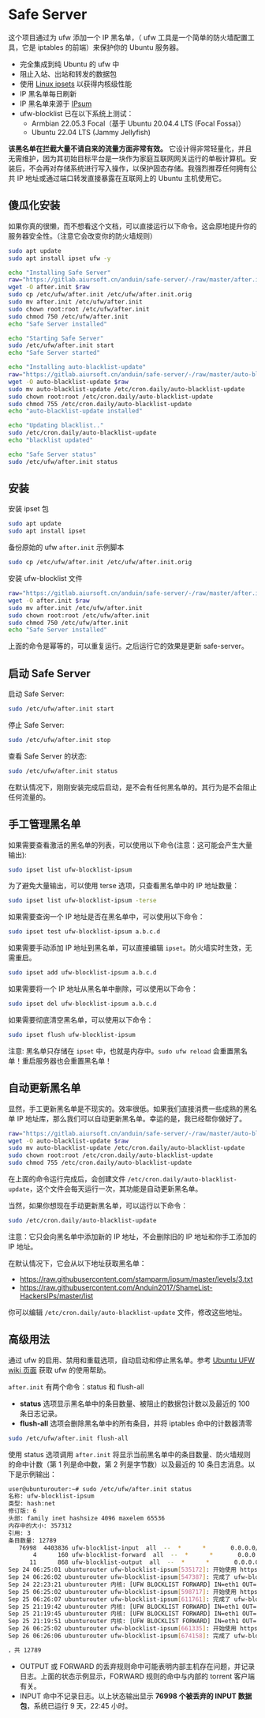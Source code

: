 # Safe Server

这个项目通过为 ufw 添加一个 IP 黑名单，（ ufw 工具是一个简单的防火墙配置工具，它是 iptables 的前端）来保护你的 Ubuntu 服务器。

* 完全集成到纯 Ubuntu 的 ufw 中
* 阻止入站、出站和转发的数据包
* 使用 [Linux ipsets](https://ipset.netfilter.org/) 以获得内核级性能
* IP 黑名单每日刷新
* IP 黑名单来源于 [IPsum](https://github.com/stamparm/ipsum)
* ufw-blocklist 已在以下系统上测试：
  * Armbian 22.05.3 Focal（基于 Ubuntu 20.04.4 LTS (Focal Fossa)）
  * Ubuntu 22.04 LTS (Jammy Jellyfish)

**该黑名单在拦截大量不请自来的流量方面非常有效。** 它设计得非常轻量化，并且无需维护，因为其初始目标平台是一块作为家庭互联网网关运行的单板计算机。安装后，不会再对存储系统进行写入操作，以保护固态存储。我强烈推荐任何拥有公共 IP 地址或通过端口转发直接暴露在互联网上的 Ubuntu 主机使用它。

## 傻瓜化安装

如果你真的很懒，而不想看这个文档，可以直接运行以下命令。这会原地提升你的服务器安全性。（注意它会改变你的防火墙规则）

```bash
sudo apt update
sudo apt install ipset ufw -y

echo "Installing Safe Server"
raw="https://gitlab.aiursoft.cn/anduin/safe-server/-/raw/master/after.init"
wget -O after.init $raw
sudo cp /etc/ufw/after.init /etc/ufw/after.init.orig
sudo mv after.init /etc/ufw/after.init
sudo chown root:root /etc/ufw/after.init
sudo chmod 750 /etc/ufw/after.init
echo "Safe Server installed"

echo "Starting Safe Server"
sudo /etc/ufw/after.init start
echo "Safe Server started"

echo "Installing auto-blacklist-update"
raw="https://gitlab.aiursoft.cn/anduin/safe-server/-/raw/master/auto-blacklist-update"
wget -O auto-blacklist-update $raw
sudo mv auto-blacklist-update /etc/cron.daily/auto-blacklist-update
sudo chown root:root /etc/cron.daily/auto-blacklist-update
sudo chmod 755 /etc/cron.daily/auto-blacklist-update
echo "auto-blacklist-update installed"

echo "Updating blacklist.."
sudo /etc/cron.daily/auto-blacklist-update
echo "blacklist updated"

echo "Safe Server status"
sudo /etc/ufw/after.init status
```

## 安装

安装 ipset 包

```bash
sudo apt update
sudo apt install ipset
```

备份原始的 ufw `after.init` 示例脚本

```bash
sudo cp /etc/ufw/after.init /etc/ufw/after.init.orig
```

安装 ufw-blocklist 文件

```bash
raw="https://gitlab.aiursoft.cn/anduin/safe-server/-/raw/master/after.init"
wget -O after.init $raw
sudo mv after.init /etc/ufw/after.init
sudo chown root:root /etc/ufw/after.init
sudo chmod 750 /etc/ufw/after.init
echo "Safe Server installed"
```

上面的命令是幂等的，可以重复运行。之后运行它的效果是更新 safe-server。

## 启动 Safe Server

启动 Safe Server:

```bash
sudo /etc/ufw/after.init start
```

停止 Safe Server:

```bash
sudo /etc/ufw/after.init stop
```

查看 Safe Server 的状态:

```bash
sudo /etc/ufw/after.init status
```

在默认情况下，刚刚安装完成后启动，是不会有任何黑名单的。其行为是不会阻止任何流量的。

## 手工管理黑名单

如果需要查看激活的黑名单的列表，可以使用以下命令(注意：这可能会产生大量输出):

```bash
sudo ipset list ufw-blocklist-ipsum
```

为了避免大量输出，可以使用 terse 选项，只查看黑名单中的 IP 地址数量：

```bash
sudo ipset list ufw-blocklist-ipsum -terse
```

如果需要查询一个 IP 地址是否在黑名单中，可以使用以下命令：

```bash
sudo ipset test ufw-blocklist-ipsum a.b.c.d
```

如果需要手动添加 IP 地址到黑名单，可以直接编辑 `ipset`。防火墙实时生效，无需重启。

```bash
sudo ipset add ufw-blocklist-ipsum a.b.c.d
```

如果需要将一个 IP 地址从黑名单中删除，可以使用以下命令：

```bash
sudo ipset del ufw-blocklist-ipsum a.b.c.d
```

如果需要彻底清空黑名单，可以使用以下命令：

```bash
sudo ipset flush ufw-blocklist-ipsum
```

注意: 黑名单只存储在 `ipset` 中，也就是内存中。`sudo ufw reload` 会重置黑名单！重启服务器也会重置黑名单！

## 自动更新黑名单

显然，手工更新黑名单是不现实的。效率很低。如果我们直接消费一些成熟的黑名单 IP 地址库，那么我们可以自动更新黑名单。幸运的是，我已经帮你做好了。

```bash
raw="https://gitlab.aiursoft.cn/anduin/safe-server/-/raw/master/auto-blacklist-update"
wget -O auto-blacklist-update $raw
sudo mv auto-blacklist-update /etc/cron.daily/auto-blacklist-update
sudo chown root:root /etc/cron.daily/auto-blacklist-update
sudo chmod 755 /etc/cron.daily/auto-blacklist-update
```

在上面的命令运行完成后，会创建文件 `/etc/cron.daily/auto-blacklist-update`，这个文件会每天运行一次，其功能是自动更新黑名单。

当然，如果你想现在手动更新黑名单，可以运行以下命令：

```bash
sudo /etc/cron.daily/auto-blacklist-update
```

注意：它只会向黑名单中添加新的 IP 地址，不会删除旧的 IP 地址和你手工添加的 IP 地址。

在默认情况下，它会从以下地址获取黑名单：

* https://raw.githubusercontent.com/stamparm/ipsum/master/levels/3.txt
* https://raw.githubusercontent.com/Anduin2017/ShameList-HackersIPs/master/list

你可以编辑 `/etc/cron.daily/auto-blacklist-update` 文件，修改这些地址。

## 高级用法

通过 ufw 的启用、禁用和重载选项，自动启动和停止黑名单。参考 [Ubuntu UFW wiki 页面](https://help.ubuntu.com/community/UFW) 获取 ufw 的使用帮助。

`after.init` 有两个命令：status 和 flush-all

* **status** 选项显示黑名单中的条目数量、被阻止的数据包计数以及最近的 100 条日志记录。
* **flush-all** 选项会删除黑名单中的所有条目，并将 iptables 命中的计数器清零

```bash
sudo /etc/ufw/after.init flush-all
```

使用 status 选项调用 `after.init` 将显示当前黑名单中的条目数量、防火墙规则的命中计数（第 1 列是命中数，第 2 列是字节数）以及最近的 10 条日志消息。以下是示例输出：

```bash
user@ubunturouter:~# sudo /etc/ufw/after.init status
名称: ufw-blocklist-ipsum
类型: hash:net
修订版: 6
头部: family inet hashsize 4096 maxelem 65536
内存中的大小: 357312
引用: 3
条目数量: 12789
   76998  4403836 ufw-blocklist-input  all  --  *      *       0.0.0.0/0            0.0.0.0/0            match-set ufw-blocklist-ipsum src
       4      160 ufw-blocklist-forward  all  --  *      *       0.0.0.0/0            0.0.0.0/0            match-set ufw-blocklist-ipsum dst
      11      868 ufw-blocklist-output  all  --  *      *       0.0.0.0/0            0.0.0.0/0            match-set ufw-blocklist-ipsum dst
Sep 24 06:25:01 ubunturouter ufw-blocklist-ipsum[535172]: 开始使用 https://raw.githubusercontent.com/stamparm/ipsum/master/levels/3.txt 中的 12654 个条目更新 ufw-blocklist-ipsum
Sep 24 06:26:02 ubunturouter ufw-blocklist-ipsum[547387]: 完成了 ufw-blocklist-ipsum 的更新。旧条目数量：12654 新条目数量：12181，共 12181
Sep 24 22:23:21 ubunturouter 内核: [UFW BLOCKLIST FORWARD] IN=eth1 OUT=ppp0 MAC=11:22:33:44:55:66:77:88:99:00:aa:bb:cc:dd 源=192.168.1.11 目标=194.165.16.37 长度=40 TOS=0x00 PREC=0x00 TTL=62 ID=0 DF 协议=TCP 源端口=51413 目标端口=65058 窗口=0 RES=0x00 ACK RST URGP=0
Sep 25 06:25:02 ubunturouter ufw-blocklist-ipsum[598717]: 开始使用 https://raw.githubusercontent.com/stamparm/ipsum/master/levels/3.txt 中的 12181 个条目更新 ufw-blocklist-ipsum
Sep 25 06:26:07 ubunturouter ufw-blocklist-ipsum[611761]: 完成了 ufw-blocklist-ipsum 的更新。旧条目数量：12181 新条目数量：13008，共 13008
Sep 25 21:19:42 ubunturouter 内核: [UFW BLOCKLIST FORWARD] IN=eth1 OUT=ppp0 MAC=11:22:33:44:55:66:77:88:99:00:aa:bb:cc:dd 源=192.168.1.11 目标=45.227.254.8 长度=40 TOS=0x00 PREC=0x00 TTL=62 ID=0 DF 协议=TCP 源端口=51413 目标端口=65469 窗口=0 RES=0x00 ACK RST URGP=0
Sep 25 21:19:45 ubunturouter 内核: [UFW BLOCKLIST FORWARD] IN=eth1 OUT=ppp0 MAC=11:22:33:44:55:66:77:88:99:00:aa:bb:cc:dd 源=192.168.1.11 目标=45.227.254.8 长度=40 TOS=0x00 PREC=0x00 TTL=62 ID=0 DF 协议=TCP 源端口=51413 目标端口=65469 窗口=0 RES=0x00 ACK RST URGP=0
Sep 25 21:19:51 ubunturouter 内核: [UFW BLOCKLIST FORWARD] IN=eth1 OUT=ppp0 MAC=11:22:33:44:55:66:77:88:99:00:aa:bb:cc:dd 源=192.168.1.11 目标=45.227.254.8 长度=40 TOS=0x00 PREC=0x00 TTL=62 ID=0 DF 协议=TCP 源端口=51413 目标端口=65469 窗口=0 RES=0x00 ACK RST URGP=0
Sep 26 06:25:02 ubunturouter ufw-blocklist-ipsum[661335]: 开始使用 https://raw.githubusercontent.com/stamparm/ipsum/master/levels/3.txt 中的 13008 个条目更新 ufw-blocklist-ipsum
Sep 26 06:26:06 ubunturouter ufw-blocklist-ipsum[674158]: 完成了 ufw-blocklist-ipsum 的更新。旧条目数量：13008 新条目数量：12789

，共 12789
```

* OUTPUT 或 FORWARD 的丢弃规则命中可能表明内部主机存在问题，并记录日志。上面的状态示例显示，FORWARD 规则的命中与内部的 torrent 客户端有关。
* INPUT 命中不记录日志。以上状态输出显示 **76998 个被丢弃的 INPUT 数据包**，系统已运行 9 天，22:45 小时。
